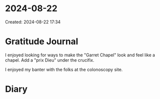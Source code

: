 # 2024-08-22
Created: 2024-08-22 17:34

# Gratitude Journal 

I enjoyed looking for ways to make the "Garret Chapel" look and feel like a chapel. Add a "prix Dieu" under the crucifix.

I enjoyed my banter with the folks at the colonoscopy site. 

# Diary 

